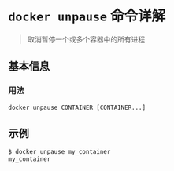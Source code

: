 # `docker unpause` 命令详解

> 取消暂停一个或多个容器中的所有进程

## 基本信息

### 用法

```
docker unpause CONTAINER [CONTAINER...]
```

## 示例

```bash
$ docker unpause my_container
my_container
```
